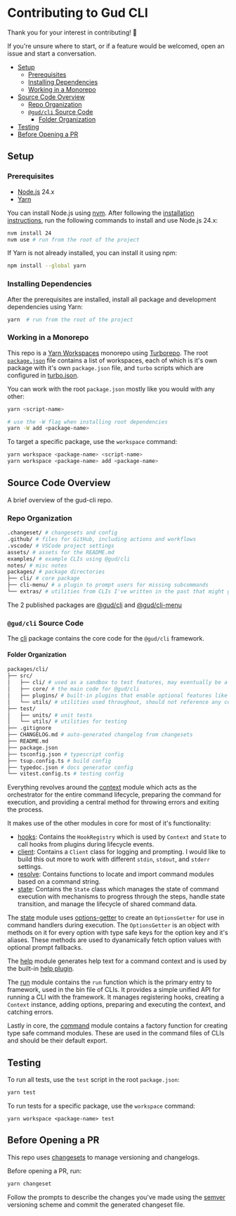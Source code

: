 # Contributing to Gud CLI

Thank you for your interest in contributing! 🥹

If you're unsure where to start, or if a feature would be welcomed, open an
issue and start a conversation.

- [Setup](#setup)
  - [Prerequisites](#prerequisites)
  - [Installing Dependencies](#installing-dependencies)
  - [Working in a Monorepo](#working-in-a-monorepo)
- [Source Code Overview](#source-code-overview)
  - [Repo Organization](#repo-organization)
  - [`@gud/cli` Source Code](#gudcli-source-code)
    - [Folder Organization](#folder-organization)
- [Testing](#testing)
- [Before Opening a PR](#before-opening-a-pr)


## Setup

### Prerequisites

- [Node.js](https://nodejs.org) 24.x
- [Yarn](https://yarnpkg.com)

You can install Node.js using [nvm](https://github.com/nvm-sh/nvm). After
following the [installation
instructions](https://github.com/nvm-sh/nvm#installing-and-updating), run the
following commands to install and use Node.js 24.x:

```sh
nvm install 24
nvm use # run from the root of the project
```

If Yarn is not already installed, you can install it using npm:

```sh
npm install --global yarn
```

### Installing Dependencies

After the prerequisites are installed, install all package and development
dependencies using Yarn:

```sh
yarn  # run from the root of the project
```

### Working in a Monorepo

This repo is a [Yarn
Workspaces](https://classic.yarnpkg.com/lang/en/docs/workspaces/) monorepo using
[Turborepo](https://turbo.build/repo/docs). The root
[`package.json`](../package.json) file contains a list of workspaces, each of
which is it's own package with it's own `package.json` file, and `turbo` scripts
which are configured in [turbo.json](../turbo.json).

You can work with the root `package.json` mostly like you would with any other:

```sh
yarn <script-name>

# use the -W flag when installing root dependencies
yarn -W add <package-name>
```

To target a specific package, use the `workspace` command:

```sh
yarn workspace <package-name> <script-name>
yarn workspace <package-name> add <package-name>
```

## Source Code Overview

A brief overview of the gud-cli repo.

### Repo Organization

```sh
.changeset/ # changesets and config
.github/ # files for GitHub, including actions and workflows
.vscode/ # VSCode project settings
assets/ # assets for the README.md
examples/ # example CLIs using @gud/cli
notes/ # misc notes
packages/ # package directories
├── cli/ # core package
├── cli-menu/ # a plugin to prompt users for missing subcommands
└── extras/ # utilities from CLIs I've written in the past that might get used later.
```

The 2 published packages are [@gud/cli](https://www.npmjs.com/package/@gud/cli)
and [@gud/cli-menu](https://www.npmjs.com/package/@gud/cli-menu)

### `@gud/cli` Source Code

The [cli](../packages/cli) package contains the core code for the `@gud/cli`
framework.

#### Folder Organization

```sh
packages/cli/
├── src/
│   ├── cli/ # used as a sandbox to test features, may eventually be a real CLI
│   ├── core/ # the main code for @gud/cli
│   ├── plugins/ # built-in plugins that enable optional features like help
│   └── utils/ # utilities used throughout, should not reference any code outside utils
├── test/
│   ├── units/ # unit tests
│   └── utils/ # utilities for testing
├── .gitignore
├── CHANGELOG.md # auto-generated changelog from changesets
├── README.md
├── package.json
├── tsconfig.json # typescript config
├── tsup.config.ts # build config
├── typedoc.json # docs generator config
└── vitest.config.ts # testing config
```

Everything revolves around the [context](../packages/cli/src/core/context.ts)
module which acts as the orchestrator for the entire command lifecycle,
preparing the command for execution, and providing a central method for throwing
errors and exiting the process.

It makes use of the other modules in core for most of it's functionality:

- [hooks](../packages/cli/src/core/hooks.ts): Contains the `HookRegistry` which
  is used by `Context` and `State` to call hooks from plugins during lifecycle
  events.
- [client](../packages/cli/src/core/client.ts): Contains a `Client` class for
  logging and prompting. I would like to build this out more to work with
  different `stdin`, `stdout`, and `stderr` settings.
- [resolve](../packages/cli/src/core/resolve.ts): Contains functions to locate
  and import command modules based on a command string.
- [state](../packages/cli/src/core/state.ts): Contains the `State` class which
  manages the state of command execution with mechanisms to progress through the
  steps, handle state transition, and manage the lifecycle of shared command
  data.

The [state](../packages/cli/src/core/state.ts) module uses
[options-getter](../packages/cli/src/core/options/options-getter.ts) to create
an `OptionsGetter` for use in command handlers during execution. The
`OptionsGetter` is an object with methods on it for every option with type safe
keys for the option key and it's aliases. These methods are used to dyanamically
fetch option values with optional prompt fallbacks.

The [help](../packages/cli/src/core/help.ts) module generates help text for a
command context and is used by the built-in [help
plugin](../packages/cli/src/plugins/help.ts).

The [run](../packages/cli/src/core/run.ts) module contains the `run` function
which is the primary entry to framework, used in the bin file of CLIs. It
provides a simple unified API for running a CLI with the framework. It manages
registering hooks, creating a `Context` instance, adding options, preparing and
executing the context, and catching errors.

Lastly in core, the [command](../packages/cli/src/core/command.ts) module
contains a factory function for creating type safe command modules. These are
used in the command files of CLIs and should be their default export.

## Testing

To run all tests, use the `test` script in the root `package.json`:

```sh
yarn test
```

To run tests for a specific package, use the `workspace` command:

```
yarn workspace <package-name> test
```

## Before Opening a PR

This repo uses [changesets](https://github.com/changesets/changesets) to manage
versioning and changelogs.

Before opening a PR, run:

```sh
yarn changeset
```

Follow the prompts to describe the changes you've made using the
[semver](https://semver.org/) versioning scheme and commit the generated
changeset file.
